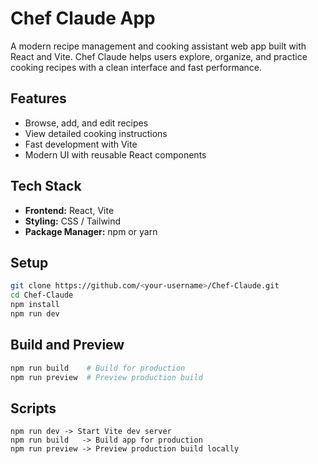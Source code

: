 # Chef Claude App

A modern recipe management and cooking assistant web app built with React and Vite. Chef Claude helps users explore, organize, and practice cooking recipes with a clean interface and fast performance.

## Features

- Browse, add, and edit recipes
- View detailed cooking instructions
- Fast development with Vite
- Modern UI with reusable React components

## Tech Stack

- **Frontend:** React, Vite  
- **Styling:** CSS / Tailwind  
- **Package Manager:** npm or yarn

## Setup

```bash
git clone https://github.com/<your-username>/Chef-Claude.git
cd Chef-Claude
npm install
npm run dev
```

## Build and Preview
```bash
npm run build    # Build for production
npm run preview  # Preview production build
```

## Scripts
```
npm run dev	-> Start Vite dev server
npm run build	-> Build app for production
npm run preview	-> Preview production build locally
```
